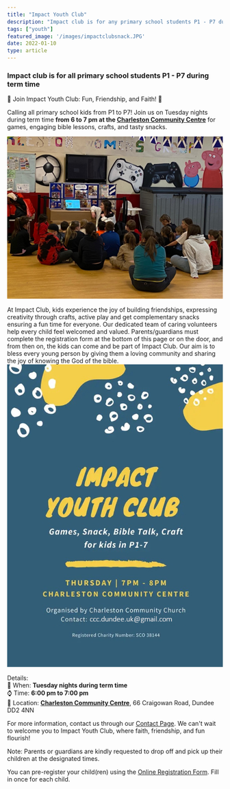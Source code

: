 ```yaml
---
title: "Impact Youth Club"
description: "Impact club is for any primary school students P1 - P7 during term time"
tags: ["youth"]
featured_image: '/images/impactclubsnack.JPG'
date: 2022-01-10
type: article
---
```

### Impact club is for all primary school students P1 - P7 during term time
🌟 Join Impact Youth Club: Fun, Friendship, and Faith! 🌟

Calling all primary school kids from P1 to P7! Join us on Tuesday nights during term time **from 6 to 7 pm at the [Charleston Community Centre](../../../contact/#charleston-community-centre)** for games, engaging bible lessons, crafts, and tasty snacks.

![Impact Club Pic](featureimpactclub.jpg)

At Impact Club, kids experience the joy of building friendships, expressing creativity through crafts, active play and get complementary snacks ensuring a fun time for everyone. Our dedicated team of caring volunteers help every child feel welcomed and valued.  Parents/guardians must complete the registration form at the bottom of this page or on the door, and from then on, the kids can come and be part of Impact Club.  Our aim is to bless every young person by giving them a loving community and sharing the joy of knowing the God of the bible.
![Impact Club Flyer](impactclub.jpg)

Details:  
📅 When: **Tuesday nights during term time**  
⌚ Time: **6:00 pm to 7:00 pm**  
📍 Location: **[Charleston Community Centre](../../../../contact/#charleston-community-centre)**, 66 Craigowan Road, Dundee  DD2 4NN

For more information, contact us through our [Contact Page](../../../../contact). We can't wait to welcome you to Impact Youth Club, where faith, friendship, and fun flourish!

Note: Parents or guardians are kindly requested to drop off and pick up their children at the designated times.

You can pre-register your child(ren) using the [Online Registration Form](https://docs.google.com/forms/d/e/1FAIpQLSf79gdV1t6oYG1GmD6KaLgDZl-pfIZzb72iWPB0MreqaTqTcQ/viewform). Fill in once for each child.






